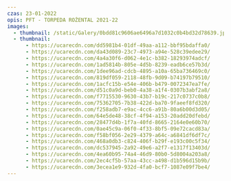 ```yaml
---
czas: 23-01-2022
opis: PFT - TORPEDA ROŻENTAL 2021-22
images:
  - thumbnail: /static/Galery/0bdd81c9606ae6496a7d1032c0b4bd32d78639.jpg
  - thumbnail:
      - https://ucarecdn.com/dd5981b4-01df-49aa-a112-bbf95bdaffa0/
      - https://ucarecdn.com/da43d089-23c7-4973-a94e-528c39edee29/
      - https://ucarecdn.com/4a4a30f6-d062-4e1c-b382-18293974adcf/
      - https://ucarecdn.com/1ad5814b-805e-4d5b-8239-eadb6ce57b3d/
      - https://ucarecdn.com/1dee96ad-cdcb-4895-a10a-65ba736469c0/
      - https://ucarecdn.com/819df059-2118-48fb-9d09-b74197b79510/
      - https://ucarecdn.com/1acfc15b-e54e-406b-b479-0072347ea7fe/
      - https://ucarecdn.com/d51c0a9d-beb0-4a38-a1f4-0307b3abf2a8/
      - https://ucarecdn.com/f7715530-9630-43b7-b19c-217c0737c0b8/
      - https://ucarecdn.com/75362705-7b38-422d-ba70-9faeef8fd320/
      - https://ucarecdn.com/f258adb7-e9ac-4cc6-a91b-80a6b00d3d05/
      - https://ucarecdn.com/64e5de48-38cf-4f94-a153-20add20dfebd/
      - https://ucarecdn.com/28477d4b-1f7a-40fd-8665-2164e0e60b70/
      - https://ucarecdn.com/0ae45c9a-06f0-4f33-8bf5-09e72cacd83a/
      - https://ucarecdn.com/f58bf056-2e29-4379-a64c-a6841df6df7c/
      - https://ucarecdn.com/468a0db3-c824-406f-b29f-e193c00c5f34/
      - https://ucarecdn.com/dc537945-2a92-49e6-a2f7-e1317f13403d/
      - https://ucarecdn.com/4ea60b95-74a4-46d9-80b0-5d8004a203a8/
      - https://ucarecdn.com/2ec4cf5b-57aa-43cc-a498-d1b596d15b9b/
      - https://ucarecdn.com/3ecea1e9-932d-4fa0-bcf7-1087e09f7be4/
---
```

